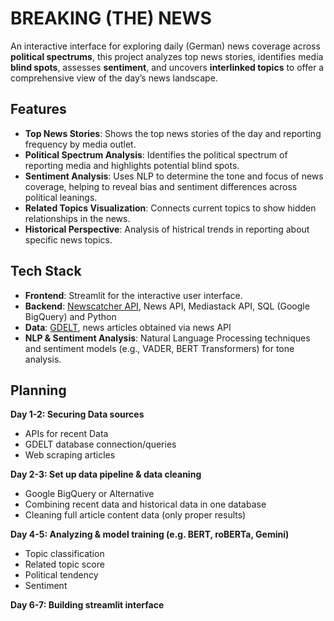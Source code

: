 # BREAKING (THE) NEWS

An interactive interface for exploring daily (German) news coverage across **political spectrums**, this project analyzes top news stories, identifies media **blind spots**, assesses **sentiment**, and uncovers **interlinked topics** to offer a comprehensive view of the day’s news landscape.

## Features
- **Top News Stories**: Shows the top news stories of the day and reporting frequency by media outlet.
- **Political Spectrum Analysis**: Identifies the political spectrum of reporting media and highlights potential blind spots.
- **Sentiment Analysis**: Uses NLP to determine the tone and focus of news coverage, helping to reveal bias and sentiment differences across political leanings.
- **Related Topics Visualization**: Connects current topics to show hidden relationships in the news.
- **Historical Perspective**: Analysis of histrical trends in reporting about specific news topics.
  
## Tech Stack
- **Frontend**: Streamlit for the interactive user interface.
- **Backend**: [Newscatcher API](https://www.newscatcherapi.com/), News API, Mediastack API, SQL (Google BigQuery) and Python
- **Data**: [GDELT](https://www.gdeltproject.org/), news articles obtained via news API
- **NLP & Sentiment Analysis**: Natural Language Processing techniques and sentiment models (e.g., VADER, BERT Transformers) for tone analysis.

## Planning
**Day 1-2: Securing Data sources**
- APIs for recent Data
- GDELT database connection/queries
- Web scraping articles

**Day 2-3: Set up data pipeline & data cleaning**
- Google BigQuery or Alternative
- Combining recent data and historical data in one database
- Cleaning full article content data (only proper results)

**Day 4-5: Analyzing & model training (e.g. BERT, roBERTa, Gemini)**
- Topic classification
- Related topic score
- Political tendency
- Sentiment

**Day 6-7: Building streamlit interface**
